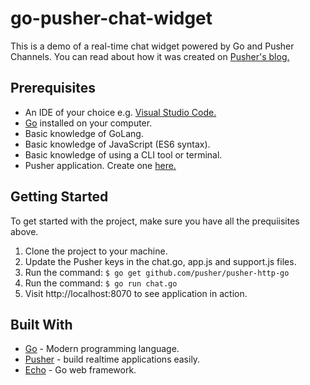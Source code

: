 # go-pusher-chat-widget
This is a demo of a real-time chat widget powered by Go and Pusher Channels. You can read about how it was created on [Pusher's blog.](https://pusher.com/tutorials/chat-widget-go)

## Prerequisites

* An IDE of your choice e.g. [Visual Studio Code.](https://code.visualstudio.com/)
* [Go](https://golang.org/doc/install) installed on your computer.
* Basic knowledge of GoLang.
* Basic knowledge of JavaScript (ES6 syntax).
* Basic knowledge of using a CLI tool or terminal.
* Pusher application. Create one [here.](http://pusher.com/)

## Getting Started

To get started with the project, make sure you have all the prequiisites above.

1. Clone the project to your machine.
2. Update the Pusher keys in the chat.go, app.js and support.js files.
3. Run the command: `$ go get github.com/pusher/pusher-http-go`
4. Run the command: `$ go run chat.go`
4. Visit http://localhost:8070 to see application in action.

## Built With

* [Go](https://golang.org/doc/install) - Modern programming language.
* [Pusher](https://pusher.com/) - build realtime applications easily.
* [Echo](https://echo.labstack.com/) - Go web framework.
